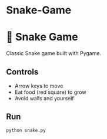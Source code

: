 # Snake-Game

# 🐍 Snake Game

Classic Snake game built with Pygame.

## Controls
- Arrow keys to move
- Eat food (red square) to grow
- Avoid walls and yourself

## Run
```bash
python snake.py
